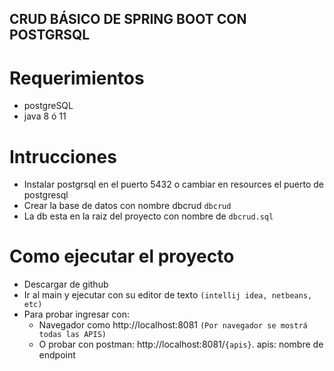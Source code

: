 
## CRUD BÁSICO DE SPRING BOOT CON POSTGRSQL
# Requerimientos
* postgreSQL
* java 8 ó 11
# Intrucciones
* Instalar postgrsql en el puerto 5432 o cambiar en resources el puerto de postgresql
* Crear la base de datos con nombre dbcrud ```dbcrud```
* La db esta en la raiz del proyecto con nombre de ```dbcrud.sql```
# Como ejecutar el proyecto
* Descargar de github
* Ir al main y ejecutar con su editor de texto ```(intellij idea, netbeans, etc)```
* Para probar ingresar con: 
  - Navegador como http://localhost:8081  ```(Por navegador se mostrá todas las APIS)```
  - O probar con postman:  http://localhost:8081/```{apis}```. apis: nombre de endpoint
